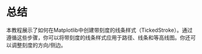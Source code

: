 # 总结

本教程展示了如何在Matplotlib中创建带刻度的线条样式（TickedStroke）。通过遵循这些步骤，你可以将带刻度的线条样式应用于路径、线条和等高线图。你还可以调整刻度的方向/侧边。
